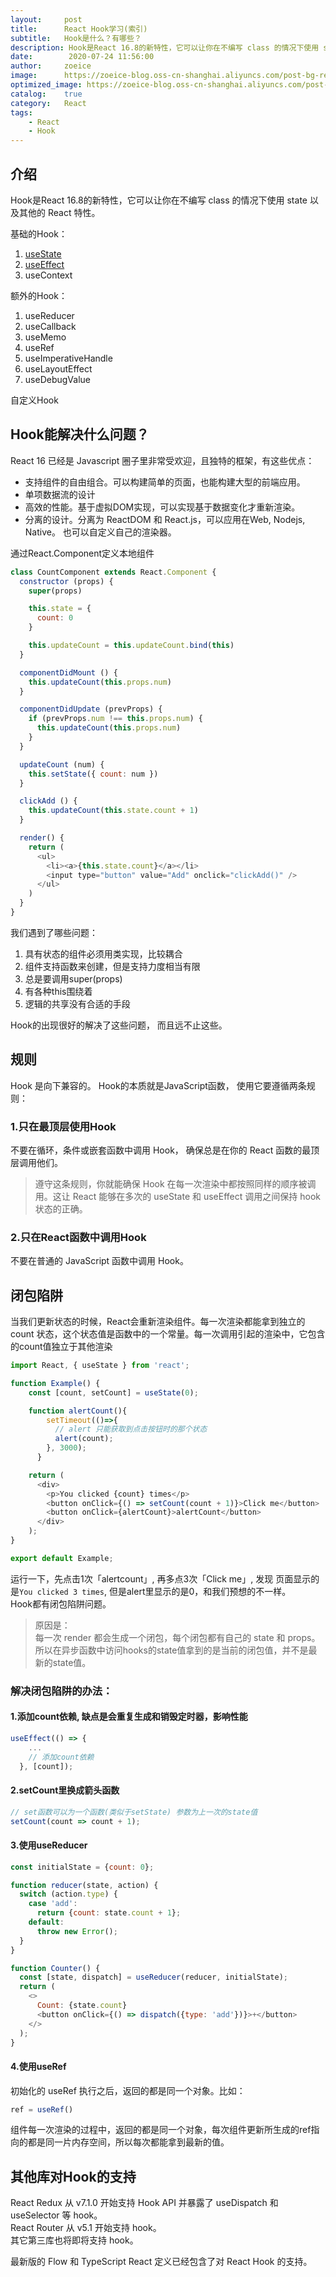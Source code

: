 ```yaml
---
layout:     post
title:      React Hook学习(索引)
subtitle:   Hook是什么？有哪些？
description: Hook是React 16.8的新特性，它可以让你在不编写 class 的情况下使用 state 以及其他的 React 特性
date:        2020-07-24 11:56:00
author:     zoeice
image:      https://zoeice-blog.oss-cn-shanghai.aliyuncs.com/post-bg-react.jpg
optimized_image: https://zoeice-blog.oss-cn-shanghai.aliyuncs.com/post-bg-react.jpg?x-oss-process=image/resize,w_380
catalog:    true
category:   React
tags:
    - React
    - Hook
---
```


## 介绍
Hook是React 16.8的新特性，它可以让你在不编写 class 的情况下使用 state 以及其他的 React 特性。

基础的Hook：
1. [useState](/react-hook-useState/)
2. [useEffect](/react-hook-useEffect/)
3. useContext

额外的Hook：
1. useReducer
2. useCallback
3. useMemo
4. useRef
5. useImperativeHandle
6. useLayoutEffect
7. useDebugValue

自定义Hook

## Hook能解决什么问题？
React 16 已经是 Javascript 圈子里非常受欢迎，且独特的框架，有这些优点：
- 支持组件的自由组合。可以构建简单的页面，也能构建大型的前端应用。
- 单项数据流的设计
- 高效的性能。基于虚拟DOM实现，可以实现基于数据变化才重新渲染。
- 分离的设计。分离为 ReactDOM 和 React.js，可以应用在Web, Nodejs, Native。 也可以自定义自己的渲染器。

通过React.Component定义本地组件
```javascript
class CountComponent extends React.Component {
  constructor (props) {
    super(props)

    this.state = {
      count: 0
    }

    this.updateCount = this.updateCount.bind(this)
  }

  componentDidMount () {
    this.updateCount(this.props.num)
  }

  componentDidUpdate (prevProps) {
    if (prevProps.num !== this.props.num) {
      this.updateCount(this.props.num)
    }
  }

  updateCount (num) {
    this.setState({ count: num })
  }

  clickAdd () {
  	this.updateCount(this.state.count + 1)
  }

  render() {
    return (
      <ul>
        <li><a>{this.state.count}</a></li>
        <input type="button" value="Add" onclick="clickAdd()" />
      </ul>
    )
  }
}
```

我们遇到了哪些问题：
1. 具有状态的组件必须用类实现，比较耦合
2. 组件支持函数来创建，但是支持力度相当有限
3. 总是要调用super(props)
4. 有各种this围绕着
5. 逻辑的共享没有合适的手段

Hook的出现很好的解决了这些问题， 而且远不止这些。


## 规则
Hook 是向下兼容的。 Hook的本质就是JavaScript函数， 使用它要遵循两条规则：

### 1.只在最顶层使用Hook
不要在循环，条件或嵌套函数中调用 Hook， 确保总是在你的 React 函数的最顶层调用他们。
>遵守这条规则，你就能确保 Hook 在每一次渲染中都按照同样的顺序被调用。这让 React 能够在多次的 useState 和 useEffect 调用之间保持 hook 状态的正确。

### 2.只在React函数中调用Hook
不要在普通的 JavaScript 函数中调用 Hook。

## 闭包陷阱
当我们更新状态的时候，React会重新渲染组件。每一次渲染都能拿到独立的count 状态，这个状态值是函数中的一个常量。每一次调用引起的渲染中，它包含的count值独立于其他渲染
```javascript
import React, { useState } from 'react';

function Example() {
	const [count, setCount] = useState(0);

    function alertCount(){
        setTimeout(()=>{
          // alert 只能获取到点击按钮时的那个状态
          alert(count);
        }, 3000);
      }

	return (
	  <div>
	    <p>You clicked {count} times</p>
	    <button onClick={() => setCount(count + 1)}>Click me</button>
        <button onClick={alertCount}>alertCount</button>
	  </div>
	);
}

export default Example;
```
运行一下，先点击1次「alertcount」, 再多点3次「Click me」, 发现 页面显示的是`You clicked 3 times`, 但是alert里显示的是0，和我们预想的不一样。<br>
Hook都有闭包陷阱问题。

>原因是：<br>每一次 render 都会生成一个闭包，每个闭包都有自己的 state 和 props。
所以在异步函数中访问hooks的state值拿到的是当前的闭包值，并不是最新的state值。

### 解决闭包陷阱的办法：
#### 1.添加count依赖, 缺点是会重复生成和销毁定时器，影响性能

```javascript
useEffect(() => {
    ...
    // 添加count依赖
  }, [count]);
```

#### 2.setCount里换成箭头函数

```javascript
// set函数可以为一个函数(类似于setState) 参数为上一次的state值
setCount(count => count + 1);
```

#### 3.使用useReducer

```javascript
const initialState = {count: 0};

function reducer(state, action) {
  switch (action.type) {
    case 'add':
      return {count: state.count + 1};
    default:
      throw new Error();
  }
}

function Counter() {
  const [state, dispatch] = useReducer(reducer, initialState);
  return (
    <>
      Count: {state.count}
      <button onClick={() => dispatch({type: 'add'})}>+</button>
    </>
  );
}
```

#### 4.使用useRef
初始化的 useRef 执行之后，返回的都是同一个对象。比如：
```javascript
ref = useRef()
```

组件每一次渲染的过程中，返回的都是同一个对象，每次组件更新所生成的ref指向的都是同一片内存空间，所以每次都能拿到最新的值。

## 其他库对Hook的支持
React Redux 从 v7.1.0 开始支持 Hook API 并暴露了 useDispatch 和 useSelector 等 hook。<br>
React Router 从 v5.1 开始支持 hook。<br>
其它第三库也将即将支持 hook。

最新版的 Flow 和 TypeScript React 定义已经包含了对 React Hook 的支持。


